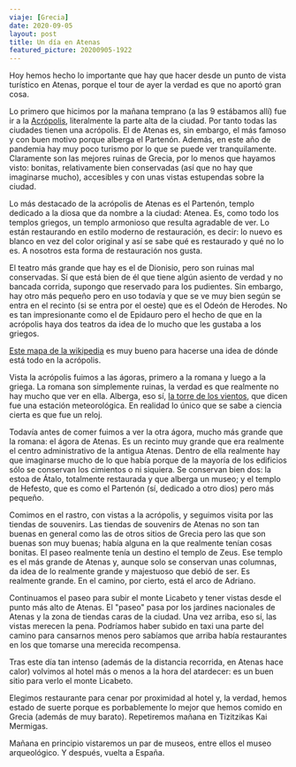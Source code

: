 ```yaml
---
viaje: [Grecia]
date: 2020-09-05
layout: post
title: Un día en Atenas
featured_picture: 20200905-1922
---
```


Hoy hemos hecho lo importante que hay que hacer desde un punto de vista turístico en Atenas, porque el tour de ayer la verdad es que no aportó gran cosa.

Lo primero que hicimos por la mañana temprano (a las 9 estábamos allí) fue ir a la [Acrópolis](https://es.wikipedia.org/wiki/Acr%C3%B3polis_de_Atenas), literalmente la parte alta de la ciudad. Por tanto todas las ciudades tienen una acrópolis. El de Atenas es, sin embargo, el más famoso y con buen motivo porque alberga el Partenón. Además, en este año de pandemia hay muy poco turismo por lo que se puede ver tranquilamente. Claramente son las mejores ruinas de Grecia, por lo menos que hayamos visto: bonitas, relativamente bien conservadas (así que no hay que imaginarse mucho), accesibles y con unas vistas estupendas sobre la ciudad.

Lo más destacado de la acrópolis de Atenas es el Partenón, templo dedicado a la diosa que da nombre a la ciudad: Atenea. Es, como todo los templos griegos, un templo armonioso que resulta agradable de ver. Lo están restaurando en estilo moderno de restauración, es decir: lo nuevo es blanco en vez del color original y así se sabe qué es restaurado y qué no lo es. A nosotros esta forma de restauración nos gusta.

El teatro más grande que hay es el de Dionisio, pero son ruinas mal conservadas. Sí que está bien de él que tiene algún asiento de verdad y no bancada corrida, supongo que reservado para los pudientes. Sin embargo, hay otro más pequeño pero en uso todavía y que se ve muy bien según se entra en el recinto (si se entra por el oeste) que es el Odeón de Herodes. No es tan impresionante como el de Epidauro pero el hecho de que en la acrópolis haya dos teatros da idea de lo mucho que les gustaba a los griegos.

[Este mapa de la wikipedia](https://commons.wikimedia.org/wiki/File:AcropolisatathensSitePlanPeripatos.PNG) es muy bueno para hacerse una idea de dónde está todo en la acrópolis.

Vista la acrópolis fuimos a las ágoras, primero a la romana y luego a la griega. La romana son simplemente ruinas, la verdad es que realmente no hay mucho que ver en ella. Alberga, eso sí, [la torre de los vientos](https://es.wikipedia.org/wiki/Torre_de_los_Vientos), que dicen fue una estación meteorológica. En realidad lo único que se sabe a ciencia cierta es que fue un reloj.

Todavía antes de comer fuimos a ver la otra ágora, mucho más grande que la romana: el ágora de Atenas. Es un recinto muy grande que era realmente el centro administrativo de la antigua Atenas. Dentro de ella realmente hay que imaginarse mucho de lo que había porque de la mayoría de los edificios sólo se conservan los cimientos o ni siquiera. Se conservan bien dos: la estoa de Átalo, totalmente restaurada y que alberga un museo; y el templo de Hefesto, que es como el Partenón (sí, dedicado a otro dios) pero más pequeño.

Comimos en el rastro, con vistas a la acrópolis, y seguimos visita por las tiendas de souvenirs. Las tiendas de souvenirs de Atenas no son tan buenas en general como las de otros sitios de Grecia pero las que son buenas son muy buenas; había alguna en la que realmente tenían cosas bonitas. El paseo realmente tenía un destino el templo de Zeus. Ese templo es el más grande de Atenas y, aunque solo se conservan unas columnas, da idea de lo realmente grande y majestuoso que debió de ser. Es realmente grande. En el camino, por cierto, está el arco de Adriano.

Continuamos el paseo para subir el monte Licabeto y tener vistas desde el punto más alto de Atenas. El "paseo" pasa por los jardines nacionales de Atenas y la zona de tiendas caras de la ciudad. Una vez arriba, eso sí, las vistas merecen la pena. Podríamos haber subido en taxi una parte del camino para cansarnos menos pero sabíamos que arriba había restaurantes en los que tomarse una merecida recompensa. 

Tras este día tan intenso (además de la distancia recorrida, en Atenas hace calor) volvimos al hotel más o menos a la hora del atardecer: es un buen sitio para verlo el monte Licabeto.

Elegimos restaurante para cenar por proximidad al hotel y, la verdad, hemos estado de suerte porque es porbablemente lo mejor que hemos comido en Grecia (además de muy barato). Repetiremos mañana en Tizitzikas Kai Mermigas.

Mañana en principio vistaremos un par de museos, entre ellos el museo arqueológico. Y después, vuelta a España.